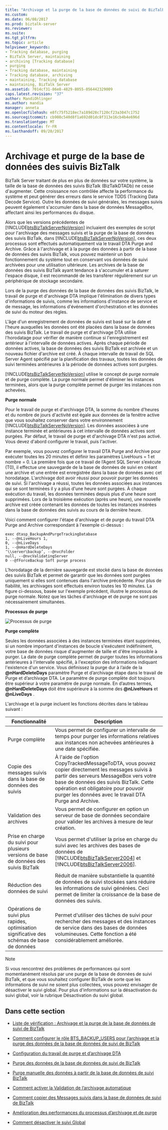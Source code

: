 ```yaml
---
title: "Archivage et la purge de la base de données de suivi de BizTalk | Documents Microsoft"
ms.custom: 
ms.date: 06/08/2017
ms.prod: biztalk-server
ms.reviewer: 
ms.suite: 
ms.tgt_pltfrm: 
ms.topic: article
helpviewer_keywords:
- Tracking database, purging
- BizTalk Server, maintaining
- archiving [Tracking database]
- purging
- Tracking database, maintaining
- Tracking database, archiving
- maintaining, Tracking database
- maintaining, BizTalk Server
ms.assetid: 7014cf31-86e8-4829-8055-056442329009
caps.latest.revision: "37"
author: MandiOhlinger
ms.author: mandia
manager: anneta
ms.openlocfilehash: e8fc75f5218ec7a189d28c7120cf23a3047c1752
ms.sourcegitcommit: cb908c540d8f1a692d01dc8f313e16cb4b4e696d
ms.translationtype: MT
ms.contentlocale: fr-FR
ms.lasthandoff: 09/20/2017
---
```

# <a name="archiving-and-purging-the-biztalk-tracking-database"></a>Archivage et purge de la base de données des suivis BizTalk
BizTalk Server traitant de plus en plus de données sur votre système, la taille de la base de données des suivis BizTalk (BizTalkDTADb) ne cesse d'augmenter. Cette croissance non contrôlée affecte la performance du système et peut générer des erreurs dans le service TDDS (Tracking Data Decode Service). Outre les données de suivi générales, les messages suivis peuvent également s'accumuler dans la base de données MessageBox, affectant ainsi les performances du disque.  
  
 Alors que les versions précédentes de [!INCLUDE[btsBizTalkServerNoVersion](../includes/btsbiztalkservernoversion-md.md)] incluaient des exemples de script pour l'archivage des messages suivis et la purge de la base de données des suivis BizTalk, dans [!INCLUDE[btsBizTalkServerNoVersion](../includes/btsbiztalkservernoversion-md.md)], ces deux processus sont effectués automatiquement via le travail DTA Purge and Archive. Grâce à l'archivage et à la purge des données à partir de la base de données des suivis BizTalk, vous pouvez maintenir un bon fonctionnement du système tout en conservant vos données de suivi archivées pour une utilisation ultérieure. Les archives de la base de données des suivis BizTalk ayant tendance à s'accumuler et à saturer l'espace disque, il est recommandé de les transférer régulièrement sur un périphérique de stockage secondaire.  
  
 Lors de la purge des données de la base de données des suivis BizTalk, le travail de purge et d'archivage DTA implique l'élimination de divers types d'informations de suivis, comme les informations d'instance de service et de message, les informations d'événement d'orchestration et les données de suivi du moteur des règles.  
  
 L'âge d'un enregistrement de données de suivis est basé sur la date et l'heure auxquelles les données ont été placées dans la base de données des suivis BizTalk. Le travail de purge et d'archivage DTA utilise l'horodatage pour vérifier de manière continue si l'enregistrement est antérieur à l'intervalle de données actives. Après chaque période de données actives, la base de données des suivis BizTalk est archivée et un nouveau fichier d'archive est créé. À chaque intervalle de travail de SQL Server Agent spécifié par la planification des travaux, toutes les données de suivi terminées antérieures à la période de données actives sont purgées.  
  
 [!INCLUDE[btsBizTalkServerNoVersion](../includes/btsbiztalkservernoversion-md.md)] utilise le concept de purge normale et de purge complète. La purge normale permet d'éliminer les instances terminées, alors que la purge complète permet de purger les instances non achevées.  
  
 **Purge normale**  
  
 Pour le travail de purge et d'archivage DTA, la somme du nombre d'heures et du nombre de jours d'activité est égale aux données de la fenêtre active que vous souhaitez conserver dans votre environnement [!INCLUDE[btsBizTalkServerNoVersion](../includes/btsbiztalkservernoversion-md.md)]. Les données associées à une instance terminée et antérieures à cet intervalle de données actives sont purgées. Par défaut, le travail de purge et d'archivage DTA n'est pas activé. Vous devez d'abord configurer le travail, puis l'activer.  
  
 Par exemple, vous pouvez configurer le travail DTA Purge and Archive pour exécuter toutes les 20 minutes et définir les paramètres LiveHours = 1 et nombre = 0. La première fois que ce travail de l’Agent SQL Server s’exécute (T0), il effectue une sauvegarde de la base de données de suivi en créant une archive et une entrée est enregistrée dans la base de données avec cet horodatage. L'archivage doit avoir réussi pour pouvoir purger les données de suivi. Si l'archivage a réussi, toutes les données associées aux instances qui se sont terminées il y a plus d'une heure sont purgées. À chaque exécution du travail, les données terminées depuis plus d'une heure sont supprimées. Lors de la troisième exécution (après une heure), une nouvelle archive est créée contenant les données de toutes les instances insérées dans la base de données des suivis au cours de la dernière heure.  
  
 Voici comment configurer l'étape d'archivage et de purge du travail DTA Purge and Archive correspondant à l'exemple ci-dessus :  
  
```  
exec dtasp_BackupAndPurgeTrackingDatabase  
1, --@nLiveHours 1,   
0, --@nLiveDays   
1, --@nHardDeleteDays   
‘\\server\backup’, --@nvcFolder   
null, --@nvcValidatingServer   
0 --@fForceBackup Soft purge process  
```  
  
 L'horodatage de la dernière sauvegarde est stocké dans la base de données des suivis BizTalk et permet de garantir que les données sont purgées uniquement si elles sont contenues dans l'archive précédente. Pour plus de fiabilité, les archivages sont effectués environ toutes les 10 minutes. La figure ci-dessous, basée sur l'exemple précédent, illustre le processus de purge normale. Notez que les tâches d'archivage et de purge ne sont pas nécessairement simultanées.  
  
 **Processus de purge**  
  
 ![Processus de purge](../core/media/archivingandpurging.gif "archivingandpurging")  
  
 **Purge complète**  
  
 Seules les données associées à des instances terminées étant supprimées, si un nombre important d'instances de boucle s'exécutent indéfiniment, votre base de données risque d'augmenter de taille et d'être impossible à purger. La date de purge complète permet de purger toutes les informations antérieures à l'intervalle spécifié, à l'exception des informations indiquant l'existence d'un service. Vous définissez la purge dur à l’aide de la  **@nHardDeleteDays**  paramètre Purge et d’archivage étape dans le travail de Purge et d’archivage DTA. Le paramètre de purge complète doit toujours être supérieur à votre paramètre de purge normale. En d’autres termes,  **@nHardDeleteDays**  doit être supérieure à la somme des  **@nLiveHours**  et  **@nLiveDays** .  
  
 L'archivage et la purge incluent les fonctions décrites dans le tableau suivant :  
  
|Fonctionnalité| Description|  
|-------------|-----------------|  
|Purge complète|Vous permet de configurer un intervalle de temps pour purger les informations relatives aux instances non achevées antérieures à une date spécifiée.|  
|Copie des messages suivis dans la base de données des suivis|À l'aide de l'option CopyTrackedMessageToDTA, vous pouvez copier directement les messages suivis à partir des serveurs MessageBox vers votre base de données des suivis BizTalk. Cette opération est obligatoire pour pouvoir purger les données avec le travail DTA Purge and Archive.|  
|Validation des archives|Vous permet de configurer en option un serveur de base de données secondaire pour valider les archives à mesure de leur création.|  
|Prise en charge du suivi pour plusieurs versions de base de données des suivis BizTalk|Vous permet d'utiliser la prise en charge du suivi avec les archives des bases de données de [!INCLUDE[btsBizTalkServer2004](../includes/btsbiztalkserver2004-md.md)] et [!INCLUDE[btsBizTalkServer2006](../includes/btsbiztalkserver2006-md.md)].|  
|Réduction des données de suivi|Réduit de manière substantielle la quantité de données de suivi stockées sans réduire les informations de suivi générées. Ceci permet de limiter la croissance de la base de données des suivis.|  
|Opérations de suivi plus rapides, optimisation significative des schémas de base de données|Permet d'utiliser des tâches de suivi pour rechercher des messages et des instances de service dans des bases de données volumineuses. Cette fonction a été considérablement améliorée.|  
  
> [!NOTE]
>  Si vous rencontrez des problèmes de performances qui sont momentanément résolus par une purge de la base de données de suivi BizTalk, et que vous souhaitez configurer BizTalk de sorte que les informations de suivi ne soient plus collectées, vous pouvez envisager de désactiver le suivi global. Pour plus d'informations sur la désactivation du suivi global, voir la rubrique Désactivation du suivi global.  
  
## <a name="in-this-section"></a>Dans cette section  
  
-   [Liste de vérification : Archivage et la purge de la base de données de suivi de BizTalk](../core/checklist-archiving-and-purging-the-biztalk-tracking-database.md)  
  
-   [Comment configurer le rôle BTS_BACKUP_USERS pour l’archivage et la purge des données de la base de données de suivi de BizTalk](../core/configure-bts_backup_users-role-to-archive-and-purge-from-tracking-database.md)  
  
-   [Configuration du travail de purge et d’archivage DTA](../core/how-to-configure-the-dta-purge-and-archive-job.md)  
  
-   [Purge des données de la base de données de suivi de BizTalk](../core/how-to-purge-data-from-the-biztalk-tracking-database.md)  
  
-   [Purge manuelle des données à partir de la base de données de suivi BizTalk](../core/how-to-manually-purge-data-from-the-biztalk-tracking-database.md)  
  
-   [Comment activer la Validation de l’archivage automatique](../core/how-to-enable-automatic-archive-validation.md)  
  
-   [Comment copier des Messages suivis dans la base de données de suivi de BizTalk](../core/how-to-copy-tracked-messages-into-the-biztalk-tracking-database.md)  
  
-   [Amélioration des performances du processus d’archivage et de purge](../core/improving-the-performance-of-the-archiving-and-purging-process.md)  
  
-   [Comment désactiver le suivi Global](../core/how-to-turn-off-global-tracking.md)